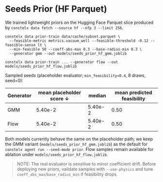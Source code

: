 # Seeds Prior (HF Parquet)

We trained lightweight priors on the Hugging Face Parquet slice produced by
`constelx data fetch --source hf --nfp 3 --limit 256`.

```
constelx data prior-train data/cache/subset.parquet \
  --feasible-metric metrics.vacuum_well --feasible-threshold -0.12 --feasible-sense lt \
  --min-feasible 50 --coeff-abs-max 0.3 --base-radius-min 0.3 \
  --generator gmm --out models/seeds_prior_hf_gmm.joblib

constelx data prior-train ... --generator flow --out models/seeds_prior_hf_flow.joblib
```

Sampled seeds (placeholder evaluator; `min_feasibility=0.4`, 8 draws, seed=0):

| Generator | mean placeholder score ↓ | median | mean predicted feasibility |
|-----------|--------------------------|--------|-----------------------------|
| GMM       | 5.40e-2                  | 5.40e-2| 0.50                        |
| Flow      | 5.40e-2                  | 5.40e-2| 0.50                        |

Both models currently behave the same on the placeholder path; we keep the GMM
variant (`models/seeds_prior_hf_gmm.joblib`) as the default for
`constelx agent run --seed-mode prior`. Flow samples remain available for
ablation under `models/seeds_prior_hf_flow.joblib`.

> NOTE: The real evaluator is sensitive to minor coefficient drift. Before
> deploying new priors, validate samples with `--use-physics` and tune
> `coeff_abs_max`/`base_radius_min` if feasibility drops.
